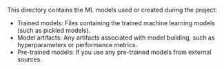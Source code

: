 This directory contains the ML models used or created during the project:

- Trained models: Files containing the trained machine learning models (such as pickled models).
- Model artifacts: Any artifacts associated with model building, such as hyperparameters or performance metrics.
- Pre-trained models: If you use any pre-trained models from external sources.